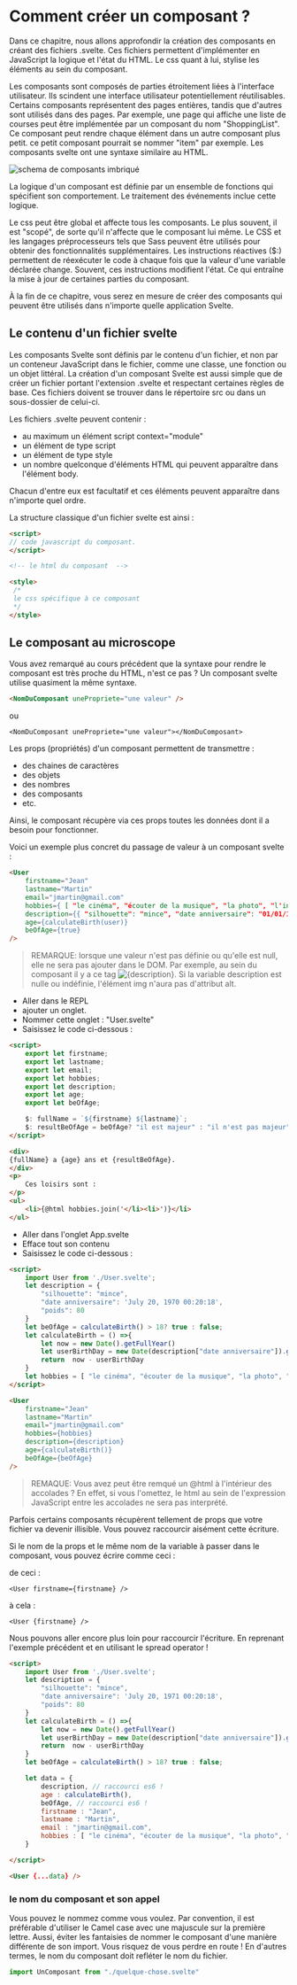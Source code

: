 # Comment créer un composant ?

Dans ce chapitre, nous allons approfondir la création des composants en créant des fichiers .svelte. Ces fichiers permettent d'implémenter en JavaScript la logique et l'état du HTML. Le css quant à lui, stylise les éléments au sein du composant.

Les composants sont composés de parties étroitement liées à l'interface utilisateur. Ils scindent une interface utilisateur potentiellement réutilisables. Certains composants représentent des pages entières, tandis que d'autres sont utilisés dans des pages. Par exemple, une page qui affiche une liste de courses peut être implémentée par un composant du nom "ShoppingList". Ce composant peut rendre chaque élément dans un autre composant plus petit. ce petit composant pourrait se nommer "item" par exemple. Les composants svelte ont une syntaxe similaire au HTML.

![schema de composants imbriqué](images/chap-2/schema-composition.png)

La logique d'un composant est définie par un ensemble de fonctions qui spécifient son comportement. Le traitement des événements inclue cette logique.

Le css peut être global et affecte tous les composants. Le plus souvent, il est "scopé", de sorte qu'il n'affecte que le composant lui même. Le CSS et les langages préprocesseurs tels que Sass peuvent être utilisés pour obtenir des fonctionnalités supplémentaires. Les instructions réactives ($:) permettent de réexécuter le code à chaque fois que la valeur d'une variable déclarée change. Souvent, ces instructions modifient l'état. Ce qui entraîne la mise à jour de certaines parties du composant.

À la fin de ce chapitre, vous serez en mesure de créer des composants qui peuvent être utilisés dans n'importe quelle application Svelte.

## Le contenu d'un fichier svelte

Les composants Svelte sont définis par le contenu d'un fichier, et non par un conteneur JavaScript dans le fichier, comme une classe, une fonction ou un objet littéral. La création d'un composant Svelte est aussi simple que de créer un fichier portant l'extension .svelte et respectant certaines règles de base. Ces fichiers doivent se trouver dans le répertoire src ou dans un sous-dossier de celui-ci.

Les fichiers .svelte peuvent contenir :

- au maximum un élément script context="module"
- un élément de type script
- un élément de type style
- un nombre quelconque d'éléments HTML qui peuvent apparaître dans l'élément body.

Chacun d'entre eux est facultatif et ces éléments peuvent apparaître
dans n'importe quel ordre.

La structure classique d'un fichier svelte est ainsi :

```html
<script>
// code javascript du composant.
</script>

<!-- le html du composant  -->

<style>
 /*
 le css spécifique à ce composant
 */
</style>

```

## Le composant au microscope

Vous avez remarqué au cours précédent que la syntaxe pour rendre le composant est très proche du HTML, n'est ce pas ? Un composant svelte utilise quasiment la même syntaxe.

```html
<NomDuComposant unePropriete="une valeur" />
```
ou
```
<NomDuComposant unePropriete="une valeur"></NomDuComposant>
```

Les props (propriétés) d'un composant permettent de transmettre :

- des chaines de caractères
- des objets
- des nombres
- des composants
- etc.

Ainsi, le composant récupère via ces props toutes les données dont il a besoin pour fonctionner.

Voici un exemple plus concret du passage de valeur à un composant svelte :

```html
<User
    firstname="Jean"
    lastname="Martin"
    email="jmartin@gmail.com"
    hobbies={ [ "le cinéma", "écouter de la musique", "la photo", "l'informatique" ] }
    description={{ "silhouette": "mince", "date anniversaire": "01/01/1970", "poids": 80 }}
    age={calculateBirth(user)}
    beOfAge={true}   
/>
```

> REMARQUE: lorsque une valeur n'est pas définie ou qu'elle est null, elle ne sera pas ajouter dans le DOM. Par exemple, au sein du composant il y a ce tag <img alt={description} src={imageUrl}>. Si la variable description est nulle ou indéfinie, l'élément img n'aura pas d'attribut alt.


- Aller dans le REPL
- ajouter un onglet.
- Nommer cette onglet : "User.svelte"
- Saisissez le code ci-dessous :

```html
<script>
	export let firstname;
	export let lastname;
	export let email;
	export let hobbies;
	export let description;
	export let age;
	export let beOfAge;

	$: fullName = `${firstname} ${lastname}`;
	$: resultBeOfAge = beOfAge? "il est majeur" : "il n'est pas majeur";
</script>

<div>
{fullName} a {age} ans et {resultBeOfAge}.
</div>
<p>
	Ces loisirs sont :
</p>
<ul>
	<li>{@html hobbies.join('</li><li>')}</li>
</ul>
```

- Aller dans l'onglet App.svelte
- Efface tout son contenu
- Saisissez le code ci-dessous :

```html
<script>
	import User from './User.svelte';
    let description = {
        "silhouette": "mince",
        "date anniversaire": 'July 20, 1970 00:20:18',
        "poids": 80
    }
    let beOfAge = calculateBirth() > 18? true : false;
	let calculateBirth = () =>{
        let now = new Date().getFullYear()
        let userBirthDay = new Date(description["date anniversaire"]).getFullYear();
		return  now - userBirthDay
	}
    let hobbies = [ "le cinéma", "écouter de la musique", "la photo", "l'informatique" ]
</script>

<User
    firstname="Jean"
    lastname="Martin"
    email="jmartin@gmail.com"
    hobbies={hobbies}
    description={description}
    age={calculateBirth()}
    beOfAge={beOfAge}
/>
```

> REMAQUE: Vous avez peut être remqué un @html à l'intérieur des accolades ? En effet, si vous l'omettez, le html au sein de l'expression JavaScript entre les accolades ne sera pas interprété.

Parfois certains composants récupèrent tellement de props que votre fichier va devenir illisible. Vous pouvez raccourcir aisément cette écriture.

Si le nom de la props et le même nom de la variable à passer dans le composant, vous pouvez écrire comme ceci :

de ceci :
```
<User firstname={firstname} />
```
à cela :
```
<User {firstname} />
```
Nous pouvons aller encore plus loin pour raccourcir l'écriture. En reprenant l'exemple précédent et en utilisant le spread operator !

```html
<script>
	import User from './User.svelte';
	let description = {
        "silhouette": "mince",
        "date anniversaire": 'July 20, 1971 00:20:18',
        "poids": 80
    }
    let calculateBirth = () =>{
        let now = new Date().getFullYear()
        let userBirthDay = new Date(description["date anniversaire"]).getFullYear();
		return  now - userBirthDay
	}
    let beOfAge = calculateBirth() > 18? true : false;

    let data = {
        description, // raccourci es6 !
        age : calculateBirth(),
        beOfAge, // raccourci es6 !
        firstname : "Jean",
        lastname : "Martin",
        email : "jmartin@gmail.com",
        hobbies : [ "le cinéma", "écouter de la musique", "la photo", "l'informatique" ]        
    }

</script>

<User {...data} />
```

### le nom du composant et son appel

Vous pouvez le nommez comme vous voulez. Par convention, il est préférable d'utiliser le Camel case avec une majuscule sur la première lettre. Aussi, éviter les fantaisies de nommer le composant d'une manière différente de son import. Vous risquez de vous perdre en route ! En d'autres termes, le nom du composant doit refléter le nom du fichier.

```javascript
import UnComposant from "./quelque-chose.svelte"
```
